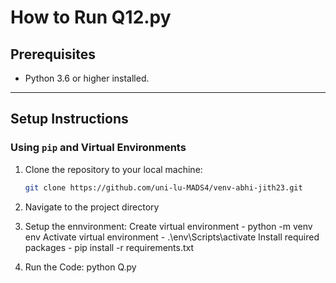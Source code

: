 # How to Run Q12.py

## Prerequisites
- Python 3.6 or higher installed.

---

## Setup Instructions

### Using `pip` and Virtual Environments

1. Clone the repository to your local machine:
   ```bash
   git clone https://github.com/uni-lu-MADS4/venv-abhi-jith23.git

2. Navigate to the project directory

3. Setup the ennvironment:
    Create virtual environment - python -m venv env
    Activate virtual environment - .\env\Scripts\activate
    Install required packages - pip install -r requirements.txt

4. Run the Code:
    python Q<number>.py



